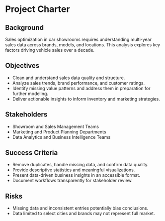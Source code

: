 # Project Charter

## Background

Sales optimization in car showrooms requires understanding multi-year sales data across brands, models, and locations. This analysis explores key factors driving vehicle sales over a decade.

## Objectives

- Clean and understand sales data quality and structure.
- Analyze sales trends, brand performance, and customer ratings.
- Identify missing value patterns and address them in preparation for further modeling.
- Deliver actionable insights to inform inventory and marketing strategies.

## Stakeholders

- Showroom and Sales Management Teams  
- Marketing and Product Planning Departments  
- Data Analytics and Business Intelligence Teams

## Success Criteria

- Remove duplicates, handle missing data, and confirm data quality.  
- Provide descriptive statistics and meaningful visualizations.  
- Present data-driven business insights in an accessible format.  
- Document workflows transparently for stakeholder review.

## Risks

- Missing data and inconsistent entries potentially bias conclusions.  
- Data limited to select cities and brands may not represent full market.

